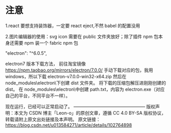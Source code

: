 # 注意

1.react 要想支持装饰器，一定要 react eject,不然 babel 的配置没用

2.图片编辑器的使用：svg icon 需要在 public 文件夹放好；除了插件 npm 包本身还需要 npm 装一个
fabric npm 包

"electron": "^6.0.5",

electron7 版本下载方法，
前往淘宝镜像
https://npm.taobao.org/mirrors/electron/7.0.0/
手动下载对应的包，我用 windows，所以下载 electron-v7.0.0-win32-x64.zip
然后在 node_modules\electron\下创建 dist 文件夹。
将下载的压缩包解压进刚刚创建的 dist。
在 node_modules\electron\中创建 path.txt，内容为 electron.exe（对应自己的平台，不同平台不一样）。

现在运行，已经可以正常启动了。
————————————————
版权声明：本文为 CSDN 博主「Leon-o」的原创文章，遵循 CC 4.0 BY-SA 版权协议，转载请附上原文出处链接及本声明。
原文链接：https://blog.csdn.net/u013584271/article/details/102764898

